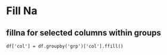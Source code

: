 # Fill Na

## fillna for selected columns within groups
```
df['col'] = df.groupby('grp')['col'].ffill()
```
